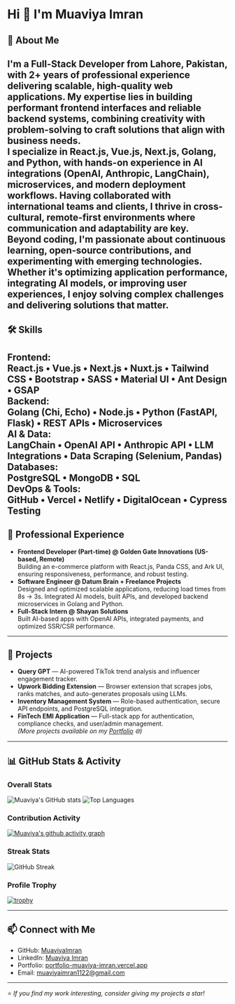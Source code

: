 # Hi 👋 I'm Muaviya Imran  
## 🚀 About Me  
I'm a **Full-Stack Developer** from Lahore, Pakistan, with 2+ years of professional experience delivering **scalable, high-quality web applications**. My expertise lies in building performant **frontend interfaces** and reliable **backend systems**, combining creativity with problem-solving to craft solutions that align with business needs.  
I specialize in **React.js, Vue.js, Next.js, Golang, and Python**, with hands-on experience in **AI integrations (OpenAI, Anthropic, LangChain)**, microservices, and modern deployment workflows. Having collaborated with **international teams and clients**, I thrive in cross-cultural, remote-first environments where communication and adaptability are key.  
Beyond coding, I'm passionate about **continuous learning, open-source contributions, and experimenting with emerging technologies**. Whether it's optimizing application performance, integrating AI models, or improving user experiences, I enjoy solving complex challenges and delivering solutions that matter.  
---
## 🛠️ Skills  
**Frontend:**  
React.js • Vue.js • Next.js • Nuxt.js • Tailwind CSS • Bootstrap • SASS • Material UI • Ant Design • GSAP  
**Backend:**  
Golang (Chi, Echo) • Node.js • Python (FastAPI, Flask) • REST APIs • Microservices  
**AI & Data:**  
LangChain • OpenAI API • Anthropic API • LLM Integrations • Data Scraping (Selenium, Pandas)  
**Databases:**  
PostgreSQL • MongoDB • SQL  
**DevOps & Tools:**  
GitHub • Vercel • Netlify • DigitalOcean • Cypress Testing  
---
## 💼 Professional Experience  
- **Frontend Developer (Part-time) @ Golden Gate Innovations (US-based, Remote)**  
  Building an e-commerce platform with React.js, Panda CSS, and Ark UI, ensuring responsiveness, performance, and robust testing.  
- **Software Engineer @ Datum Brain + Freelance Projects**  
  Designed and optimized scalable applications, reducing load times from 8s → 3s. Integrated AI models, built APIs, and developed backend microservices in Golang and Python.  
- **Full-Stack Intern @ Shayan Solutions**  
  Built AI-based apps with OpenAI APIs, integrated payments, and optimized SSR/CSR performance.  
---
## 📌 Projects  
- **Query GPT** — AI-powered TikTok trend analysis and influencer engagement tracker.  
- **Upwork Bidding Extension** — Browser extension that scrapes jobs, ranks matches, and auto-generates proposals using LLMs.  
- **Inventory Management System** — Role-based authentication, secure API endpoints, and PostgreSQL integration.  
- **FinTech EMI Application** — Full-stack app for authentication, compliance checks, and user/admin management.  
*(More projects available on my [Portfolio](https://portfolio-muaviya-imran.vercel.app/) 🌐)*  
---
## 📊 GitHub Stats & Activity

### Overall Stats
![Muaviya's GitHub stats](https://github-readme-stats.vercel.app/api?username=MuaviyaImran&show_icons=true&theme=radical&include_all_commits=true&count_private=true)
![Top Languages](https://github-readme-stats.vercel.app/api/top-langs/?username=MuaviyaImran&layout=compact&theme=radical&include_all_commits=true&count_private=true)

### Contribution Activity
[![Muaviya's github activity graph](https://github-readme-activity-graph.vercel.app/graph?username=MuaviyaImran&theme=redical&custom_title=Muaviya's%20Contribution%20Graph&hide_border=true)](https://github.com/ashutosh00710/github-readme-activity-graph)

### Streak Stats
![GitHub Streak](https://streak-stats.demolab.com/?user=MuaviyaImran&theme=radical)

### Profile Trophy
[![trophy](https://github-profile-trophy.vercel.app/?username=MuaviyaImran&theme=radical&column=4)](https://github.com/ryo-ma/github-profile-trophy)

---
## 📫 Connect with Me  
- GitHub: [MuaviyaImran](https://github.com/MuaviyaImran)  
- LinkedIn: [Muaviya Imran](https://www.linkedin.com/in/muaviya-imran-4749a7215/)  
- Portfolio: [portfolio-muaviya-imran.vercel.app](https://portfolio-muaviya-imran.vercel.app/)  
- Email: muaviyaimran1122@gmail.com  
---
⭐️ *If you find my work interesting, consider giving my projects a star!*
